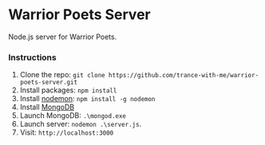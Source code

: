 # Warrior Poets Server

Node.js server for Warrior Poets.

### Instructions
1. Clone the repo: `git clone https://github.com/trance-with-me/warrior-poets-server.git`
2. Install packages: `npm install`
3. Install [nodemon](http://nodemon.io/): `npm install -g nodemon`
4. Install [MongoDB](http://www.mongodb.org/)
5. Launch MongoDB: `.\mongod.exe`
5. Launch server: `nodemon .\server.js`. 
6. Visit: `http://localhost:3000`